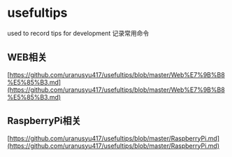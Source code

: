 # usefultips
used to record tips for development
记录常用命令
## WEB相关
[https://github.com/uranusyu417/usefultips/blob/master/Web%E7%9B%B8%E5%85%B3.md](https://github.com/uranusyu417/usefultips/blob/master/Web%E7%9B%B8%E5%85%B3.md)
## RaspberryPi相关
[https://github.com/uranusyu417/usefultips/blob/master/RaspberryPi.md](https://github.com/uranusyu417/usefultips/blob/master/RaspberryPi.md)
